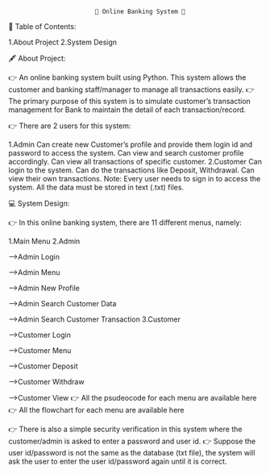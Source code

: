 
                            🏦 Online Banking System 🏦


📃 Table of Contents:


1.About Project
2.System Design

🖋 About Project:


👉 An online banking system built using Python. This system allows the customer and banking staff/manager to manage all transactions easily.
👉 The primary purpose of this system is to simulate customer’s transaction management for Bank to maintain the detail of each transaction/record.

👉 There are 2 users for this system:

1.Admin
   Can create new Customer’s profile and provide them login id and password to access the system.
   Can view and search customer profile accordingly.
   Can view all transactions of specific customer.
2.Customer
   Can login to the system.
   Can do the transactions like Deposit, Withdrawal.
   Can view their own transactions.
Note: Every user needs to sign in to access the system. All the data must be stored in text (.txt) files.




💻 System Design:


👉 In this online banking system, there are 11 different menus, namely:

1.Main Menu
2.Admin

   -->Admin Login
   
   -->Admin Menu
   
   -->Admin New Profile
   
   -->Admin Search Customer Data
   
   -->Admin Search Customer Transaction
3.Customer

   -->Customer Login
   
   -->Customer Menu 
   
   -->Customer Deposit
   
   -->Customer Withdraw
   
   -->Customer View
👉 All the psudeocode for each menu are available here
👉 All the flowchart for each menu are available here

👉 There is also a simple security verification in this system where the customer/admin is asked to enter a password and user id.
👉 Suppose the user id/password is not the same as the database (txt file), the system will ask the user to enter the user id/password again until it is correct.



